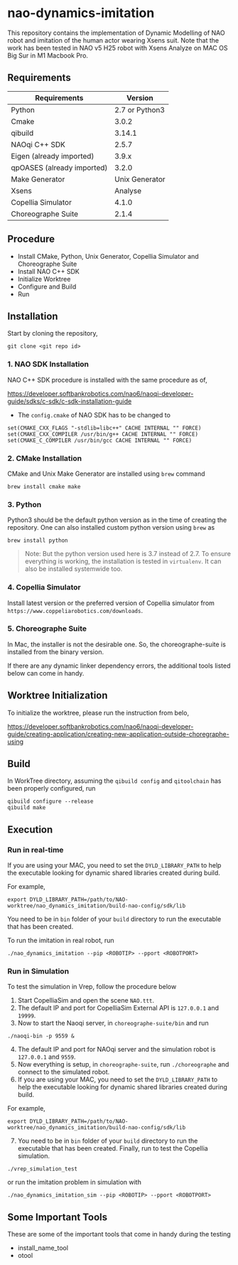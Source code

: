 # nao-dynamics-imitation

This repository contains the implementation of Dynamic Modelling of NAO robot and imitation of the human actor wearing Xsens suit. Note that the work has been tested in NAO v5 H25 robot with Xsens Analyze on MAC OS Big Sur in M1 Macbook Pro.

## Requirements

| Requirements               | Version        |
| -------------------------- | -------------- |
| Python                     | 2.7 or Python3 |
| Cmake                      | 3.0.2          |
| qibuild                    | 3.14.1         |
| NAOqi C++ SDK              | 2.5.7          |
| Eigen (already imported)   | 3.9.x          |
| qpOASES (already imported) | 3.2.0          |
| Make Generator             | Unix Generator |
| Xsens                      | Analyse        |
| Copellia Simulator         | 4.1.0          |
| Choreographe Suite         | 2.1.4          |

## Procedure

- Install CMake, Python, Unix Generator, Copellia Simulator and Choreographe Suite
- Install NAO C++ SDK
- Initialize Worktree
- Configure and Build
- Run

## Installation

Start by cloning the repository,

```
git clone <git repo id>
```

### 1. NAO SDK Installation

NAO C++ SDK procedure is installed with the same procedure as of,

https://developer.softbankrobotics.com/nao6/naoqi-developer-guide/sdks/c-sdk/c-sdk-installation-guide

- The `config.cmake` of NAO SDK has to be changed to

```
set(CMAKE_CXX_FLAGS "-stdlib=libc++" CACHE INTERNAL "" FORCE)
set(CMAKE_CXX_COMPILER /usr/bin/g++ CACHE INTERNAL "" FORCE)
set(CMAKE_C_COMPILER /usr/bin/gcc CACHE INTERNAL "" FORCE)
```

### 2. CMake Installation

CMake and Unix Make Generator are installed using `brew` command

```
brew install cmake make
```

### 3. Python

Python3 should be the default python version as in the time of creating the repository. One can also installed custom python version using `brew` as

```
brew install python
```

> Note: But the python version used here is 3.7 instead of 2.7. To ensure everything is working, the installation is tested in `virtualenv`. It can also be installed systemwide too.

### 4. Copellia Simulator

Install latest version or the preferred version of Copellia simulator from `https://www.coppeliarobotics.com/downloads`.

### 5. Choreographe Suite

In Mac, the installer is not the desirable one. So, the choreographe-suite is installed from the binary version.

If there are any dynamic linker dependency errors, the additional tools listed below can come in handy.

## Worktree Initialization

To initialize the worktree, please run the instruction from belo,

https://developer.softbankrobotics.com/nao6/naoqi-developer-guide/creating-application/creating-new-application-outside-choregraphe-using

## Build

In WorkTree directory, assuming the `qibuild config` and `qitoolchain` has been properly configured, run

```
qibuild configure --release
qibuild make
```

## Execution

### Run in real-time

If you are using your MAC, you need to set the `DYLD_LIBRARY_PATH` to help the executable looking for dynamic shared libraries created during build.

For example,

```
export DYLD_LIBRARY_PATH=/path/to/NAO-worktree/nao_dynamics_imitation/build-nao-config/sdk/lib
```

You need to be in `bin` folder of your `build` directory to run the executable that has been created.

To run the imitation in real robot, run

```
./nao_dynamics_imitation --pip <ROBOTIP> --pport <ROBOTPORT>
```

### Run in Simulation

To test the simulation in Vrep, follow the procedure below

1. Start CopelliaSim and open the scene `NAO.ttt`.
2. The default IP and port for CopelliaSim External API is `127.0.0.1` and `19999`.
3. Now to start the Naoqi server, in `choreographe-suite/bin` and run

```
./naoqi-bin -p 9559 &
```

4. The default IP and port for NAOqi server and the simulation robot is `127.0.0.1` and `9559`.
5. Now everything is setup, in `choreographe-suite`, run `./choreographe` and connect to the simulated robot.
6. If you are using your MAC, you need to set the `DYLD_LIBRARY_PATH` to help the executable looking for dynamic shared libraries created during build.

For example,

```
export DYLD_LIBRARY_PATH=/path/to/NAO-worktree/nao_dynamics_imitation/build-nao-config/sdk/lib
```

7. You need to be in `bin` folder of your `build` directory to run the executable that has been created. Finally, run to test the Copellia simulation.

```
./vrep_simulation_test
```

or run the imitation problem in simulation with

```
./nao_dynamics_imitation_sim --pip <ROBOTIP> --pport <ROBOTPORT>
```

## Some Important Tools

These are some of the important tools that come in handy during the testing

- install_name_tool
- otool
